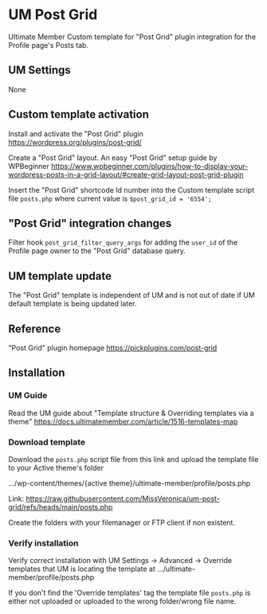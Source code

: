# UM Post Grid
Ultimate Member Custom template for "Post Grid" plugin integration for the Profile page's Posts tab.
## UM Settings
None
## Custom template activation
Install and activate the "Post Grid" plugin https://wordpress.org/plugins/post-grid/

Create a "Post Grid" layout. An easy "Post Grid" setup guide by WPBeginner 
https://www.wpbeginner.com/plugins/how-to-display-your-wordpress-posts-in-a-grid-layout/#create-grid-layout-post-grid-plugin

Insert the "Post Grid" shortcode Id number into the Custom template script file <code>posts.php</code> where current value is <code>$post_grid_id = '6554';</code>
## "Post Grid" integration changes
Filter hook <code>post_grid_filter_query_args</code> for adding the <code>user_id</code> of the Profile page owner to the "Post Grid" database query.
## UM template update
The "Post Grid" template is independent of UM and is not out of date if UM default template is being updated later.
## Reference
"Post Grid" plugin homepage https://pickplugins.com/post-grid
## Installation
### UM Guide
Read the UM guide about "Template structure & Overriding templates via a theme" https://docs.ultimatemember.com/article/1516-templates-map
### Download template
Download the <code>posts.php</code> script file from this link and upload the template file to your Active theme's folder 

.../wp-content/themes/{active theme}/ultimate-member/profile/posts.php

Link: https://raw.githubusercontent.com/MissVeronica/um-post-grid/refs/heads/main/posts.php

Create the folders with your filemanager or FTP client if non existent.
### Verify installation
Verify correct installation with UM Settings -> Advanced -> Override templates that UM is locating the template at .../ultimate-member/profile/posts.php

If you don't find the 'Override templates' tag the template file <code>posts.php</code> is either not uploaded or uploaded to the wrong folder/wrong file name.

